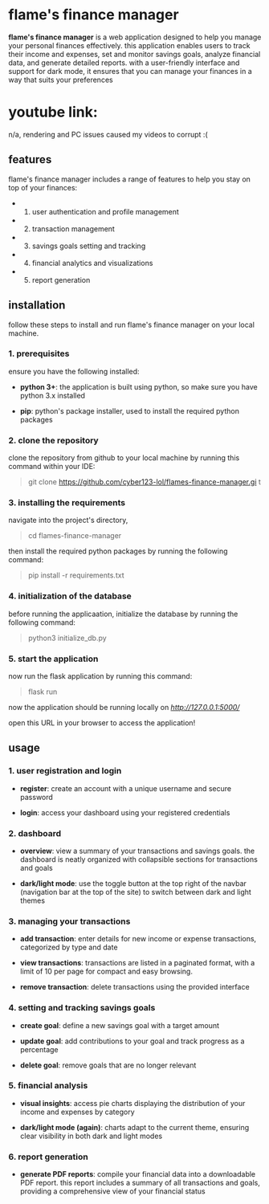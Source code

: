 # flame's finance manager

**flame's finance manager** is a web application designed to help you manage your personal finances effectively. this application enables users to track their income and expenses, set and monitor savings goals, analyze financial data, and generate detailed reports. with a user-friendly interface and support for dark mode, it ensures that you can manage your finances in a way that suits your preferences

# youtube link:
n/a, rendering and PC issues caused my videos to corrupt :(

## features

flame's finance manager includes a range of features to help you stay on top of your finances:

* 1. user authentication and profile management


* 2. transaction management


* 3. savings goals setting and tracking


* 4. financial analytics and visualizations


* 5. report generation


## installation

follow these steps to install and run flame's finance manager on your local machine.

### 1. prerequisites

ensure you have the following installed:

- **python 3+**: the application is built using python, so make sure you have python 3.x installed

- **pip**: python's package installer, used to install the required python packages

### 2. clone the repository

clone the repository from github to your local machine by running this command within your IDE:

> git clone https://github.com/cyber123-lol/flames-finance-manager.gi t

### 3. installing the requirements

navigate into the project's directory,

> cd flames-finance-manager

then install the required python packages by running the following command:

> pip install -r requirements.txt

### 4. initialization of the database

before running the applicaation, initialize the database by running the following command:

> python3 initialize_db.py

### 5. start the application

now run the flask application by running this command:
> flask run

now the application should be running locally on *http://127.0.0.1:5000/*

open this URL in your browser to access the application!




## usage

### 1. user registration and login

- **register**: create an account with a unique username and secure password

- **login**: access your dashboard using your registered credentials

### 2. dashboard

- **overview**: view a summary of your transactions and savings goals. the dashboard is neatly organized with collapsible sections for transactions and goals

- **dark/light mode**: use the toggle button at the top right of the navbar (navigation bar at the top of the site) to switch between dark and light themes

### 3. managing your transactions

- **add transaction**: enter details for new income or expense transactions, categorized by type and date

- **view transactions**: transactions are listed in a paginated format, with a limit of 10 per page for compact and easy browsing.

- **remove transaction**: delete transactions using the provided interface

### 4. setting and tracking savings goals

- **create goal**: define a new savings goal with a target amount

- **update goal**: add contributions to your goal and track progress as a percentage

- **delete goal**: remove goals that are no longer relevant

### 5. financial analysis

- **visual insights**: access pie charts displaying the distribution of your income and expenses by category

- **dark/light mode (again)**: charts adapt to the current theme, ensuring clear visibility in both dark and light modes

### 6. report generation

- **generate PDF reports**: compile your financial data into a downloadable PDF report. this report includes a summary of all transactions and goals, providing a comprehensive view of your financial status
